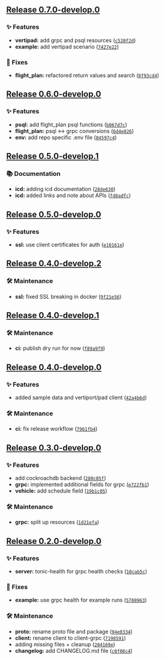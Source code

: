 ## [Release 0.7.0-develop.0](https://github.com/Arrow-air/svc-storage/releases/tag/v0.7.0-develop.0)

### ✨ Features

-  **vertipad:** add grpc and psql resources ([`c520f2d`](https://github.com/Arrow-air/svc-storage/commit/c520f2db67576f04887a080b4079f855bd36f0a3))
-  **example:** add vertipad scenario ([`7427e22`](https://github.com/Arrow-air/svc-storage/commit/7427e2221d22f1a87fda0bb308307aed0099f755))

### 🐛 Fixes

-  **flight_plan:** refactored return values and search ([`8f93cd4`](https://github.com/Arrow-air/svc-storage/commit/8f93cd419b82b7ab14c3aea3f68ed73bcaffa574))

## [Release 0.6.0-develop.0](https://github.com/Arrow-air/svc-storage/releases/tag/v0.6.0-develop.0)

### ✨ Features

-  **psql:** add flight_plan psql functions ([`b067d7c`](https://github.com/Arrow-air/svc-storage/commit/b067d7c1f4683fdad8977360589a4cd8b16883ab))
-  **flight_plan:** psql <-> grpc conversions ([`6d4e026`](https://github.com/Arrow-air/svc-storage/commit/6d4e026542331b6cc551f5ba9af7ed75342cfb54))
-  **env:** add repo specific .env file ([`84597c4`](https://github.com/Arrow-air/svc-storage/commit/84597c46530eb531109e1a1aad3333dbe2cb9899))

## [Release 0.5.0-develop.1](https://github.com/Arrow-air/svc-storage/releases/tag/v0.5.0-develop.1)

### 📚 Documentation

-  **icd:** adding icd documentation ([`28de630`](https://github.com/Arrow-air/svc-storage/commit/28de63002ce33c2bbe779f2a54a520cb8565c0bf))
-  **icd:** added links and note about APIs ([`fd8adfc`](https://github.com/Arrow-air/svc-storage/commit/fd8adfc5cf128bc1c4bf3081184147d5b5f76c30))

## [Release 0.5.0-develop.0](https://github.com/Arrow-air/svc-storage/releases/tag/v0.5.0-develop.0)

### ✨ Features

-  **ssl:** use client certificates for auth ([`e10161e`](https://github.com/Arrow-air/svc-storage/commit/e10161eb54bb47d7cec7056515198789b44747aa))

## [Release 0.4.0-develop.2](https://github.com/Arrow-air/svc-storage/releases/tag/v0.4.0-develop.2)

### 🛠 Maintenance

-  **ssl:** fixed SSL breaking in docker ([`9f21e56`](https://github.com/Arrow-air/svc-storage/commit/9f21e565334c3918f6300d5d3d9d9203691db84d))

## [Release 0.4.0-develop.1](https://github.com/Arrow-air/svc-storage/releases/tag/v0.4.0-develop.1)

### 🛠 Maintenance

-  **ci:** publish dry run for now ([`f89a9f9`](https://github.com/Arrow-air/svc-storage/commit/f89a9f9ce8e8d69a6996774ee1f5ba1f8f7ba84e))

## [Release 0.4.0-develop.0](https://github.com/Arrow-air/svc-storage/releases/tag/v0.4.0-develop.0)

### ✨ Features

- added sample data and vertiport/pad client ([`42a4b6d`](https://github.com/Arrow-air/svc-storage/commit/42a4b6d0c18778c8159af716954b523b27e5f038))

### 🛠 Maintenance

-  **ci:** fix release workflow ([`7961fb4`](https://github.com/Arrow-air/svc-storage/commit/7961fb425253c53c9076ea3c6ee763a17bea79f5))

## [Release 0.3.0-develop.0](https://github.com/Arrow-air/svc-storage/releases/tag/v0.3.0-develop.0)

### ✨ Features

- add cockroachdb backend ([`280c05f`](https://github.com/Arrow-air/svc-storage/commit/280c05f4cb513c3a8bc8ac38477cb2859832c590))
-  **grpc:** implemented additional fields for grpc ([`e722fb1`](https://github.com/Arrow-air/svc-storage/commit/e722fb189299be5e2547cac1e5f4310503067828))
-  **vehicle:** add schedule field ([`19b1c05`](https://github.com/Arrow-air/svc-storage/commit/19b1c05d4968b29c5d7666442ee03421b90036a3))

### 🛠 Maintenance

-  **grpc:** split up resources ([`1d21efa`](https://github.com/Arrow-air/svc-storage/commit/1d21efae4f9299885c08585c0c93f3b12b2d81b4))

## [Release 0.2.0-develop.0](https://github.com/Arrow-air/svc-storage/releases/tag/v0.2.0-develop.0)

### ✨ Features

-  **server:** tonic-health for grpc health checks ([`10cab5c`](https://github.com/Arrow-air/svc-storage/commit/10cab5cd839c899deb084a0696de45b466636afe))

### 🐛 Fixes

-  **example:** use grpc health for example runs ([`5788963`](https://github.com/Arrow-air/svc-storage/commit/5788963b3ba944bfa66a96d66bf6b993cd8a95d1))

### 🛠 Maintenance

-  **proto:** rename proto file and package ([`94e0334`](https://github.com/Arrow-air/svc-storage/commit/94e03345dcb445fae4d1efbb3964eb9dd1cc9802))
-  **client:** rename client to client-grpc ([`7198591`](https://github.com/Arrow-air/svc-storage/commit/7198591255ec65fa8553072e51481f500ab44f7b))
- adding missing files + cleanup ([`204169e`](https://github.com/Arrow-air/svc-storage/commit/204169e3ccbf523991356f38a0b28701b852e3f6))
-  **changelog:** add CHANGELOG.md file ([`c8f06c4`](https://github.com/Arrow-air/svc-storage/commit/c8f06c415981a9e463d756ec98a939789de29b2d))
